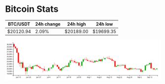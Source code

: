 # Bitcoin Stats

BTC/USDT|24h change|24h high|24h low|
|---|---|---|---|
|$20120.94|2.09%|$20189.00|$19699.35|

<img src="./chart.svg">
